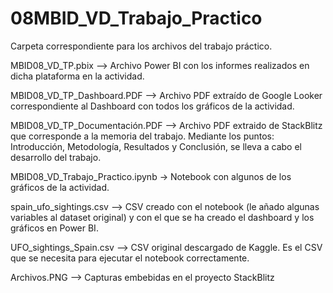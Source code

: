 # 08MBID_VD_Trabajo_Practico
Carpeta correspondiente para los archivos del trabajo práctico.

MBID08_VD_TP.pbix --> Archivo Power BI con los informes realizados en dicha plataforma en la actividad.

MBID08_VD_TP_Dashboard.PDF --> Archivo PDF extraído de Google Looker correspondiente al Dashboard con todos los gráficos de la actividad.

MBID08_VD_TP_Documentación.PDF --> Archivo PDF extraido de StackBlitz que corresponde a la memoria del trabajo. Mediante los puntos: Introducción, Metodología, Resultados y Conclusión, se lleva a cabo el desarrollo del trabajo.

MBID08_VD_Trabajo_Practico.ipynb -> Notebook con algunos de los gráficos de la actividad.

spain_ufo_sightings.csv --> CSV creado con el notebook (le añado algunas variables al dataset original) y con el que se ha creado el dashboard y los gráficos en Power BI.

UFO_sightings_Spain.csv --> CSV original descargado de Kaggle. Es el CSV que se necesita para ejecutar el notebook correctamente.

Archivos.PNG --> Capturas embebidas en el proyecto StackBlitz
